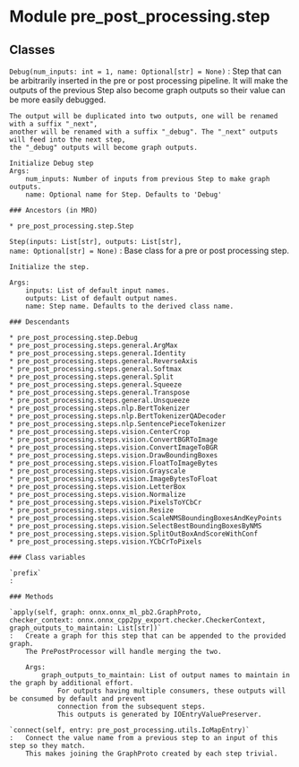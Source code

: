 Module pre_post_processing.step
===============================

Classes
-------

`Debug(num_inputs: int = 1, name: Optional[str] = None)`
:   Step that can be arbitrarily inserted in the pre or post processing pipeline.
    It will make the outputs of the previous Step also become graph outputs so their value can be more easily debugged.
    
    The output will be duplicated into two outputs, one will be renamed with a suffix "_next",
    another will be renamed with a suffix "_debug". The "_next" outputs will feed into the next step,
    the "_debug" outputs will become graph outputs.
    
    Initialize Debug step
    Args:
        num_inputs: Number of inputs from previous Step to make graph outputs.
        name: Optional name for Step. Defaults to 'Debug'

    ### Ancestors (in MRO)

    * pre_post_processing.step.Step

`Step(inputs: List[str], outputs: List[str], name: Optional[str] = None)`
:   Base class for a pre or post processing step.
    
    Initialize the step.
    
    Args:
        inputs: List of default input names.
        outputs: List of default output names.
        name: Step name. Defaults to the derived class name.

    ### Descendants

    * pre_post_processing.step.Debug
    * pre_post_processing.steps.general.ArgMax
    * pre_post_processing.steps.general.Identity
    * pre_post_processing.steps.general.ReverseAxis
    * pre_post_processing.steps.general.Softmax
    * pre_post_processing.steps.general.Split
    * pre_post_processing.steps.general.Squeeze
    * pre_post_processing.steps.general.Transpose
    * pre_post_processing.steps.general.Unsqueeze
    * pre_post_processing.steps.nlp.BertTokenizer
    * pre_post_processing.steps.nlp.BertTokenizerQADecoder
    * pre_post_processing.steps.nlp.SentencePieceTokenizer
    * pre_post_processing.steps.vision.CenterCrop
    * pre_post_processing.steps.vision.ConvertBGRToImage
    * pre_post_processing.steps.vision.ConvertImageToBGR
    * pre_post_processing.steps.vision.DrawBoundingBoxes
    * pre_post_processing.steps.vision.FloatToImageBytes
    * pre_post_processing.steps.vision.Grayscale
    * pre_post_processing.steps.vision.ImageBytesToFloat
    * pre_post_processing.steps.vision.LetterBox
    * pre_post_processing.steps.vision.Normalize
    * pre_post_processing.steps.vision.PixelsToYCbCr
    * pre_post_processing.steps.vision.Resize
    * pre_post_processing.steps.vision.ScaleNMSBoundingBoxesAndKeyPoints
    * pre_post_processing.steps.vision.SelectBestBoundingBoxesByNMS
    * pre_post_processing.steps.vision.SplitOutBoxAndScoreWithConf
    * pre_post_processing.steps.vision.YCbCrToPixels

    ### Class variables

    `prefix`
    :

    ### Methods

    `apply(self, graph: onnx.onnx_ml_pb2.GraphProto, checker_context: onnx.onnx_cpp2py_export.checker.CheckerContext, graph_outputs_to_maintain: List[str])`
    :   Create a graph for this step that can be appended to the provided graph.
        The PrePostProcessor will handle merging the two.
        
        Args:
            graph_outputs_to_maintain: List of output names to maintain in the graph by additional effort.
                For outputs having multiple consumers, these outputs will be consumed by default and prevent
                connection from the subsequent steps.
                This outputs is generated by IOEntryValuePreserver.

    `connect(self, entry: pre_post_processing.utils.IoMapEntry)`
    :   Connect the value name from a previous step to an input of this step so they match.
        This makes joining the GraphProto created by each step trivial.